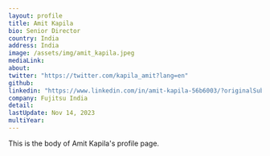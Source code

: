 ```yaml
---
layout: profile
title: Amit Kapila
bio: Senior Director
country: India 
address: India
image: /assets/img/amit_kapila.jpeg 
mediaLink: 
about:
twitter: "https://twitter.com/kapila_amit?lang=en"
github: 
linkedin: "https://www.linkedin.com/in/amit-kapila-56b6003/?originalSubdomain=in"
company: Fujitsu India
detail: 
lastUpdate: Nov 14, 2023
multiYear:
---
```


This is the body of Amit Kapila's profile page.
